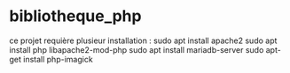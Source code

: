 # bibliotheque_php

ce projet requière plusieur installation :
sudo apt install apache2
sudo apt install php libapache2-mod-php
sudo apt install mariadb-server
sudo apt-get install php-imagick

